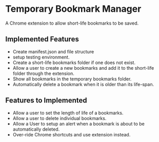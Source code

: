 Temporary Bookmark Manager
==========================
A Chrome extension to allow short-life bookmarks to be saved.

Implemented Features
--------------------
- Create manifest.json and file structure
- setup testing environment.
- Create a short-life bookmarks folder if one does not exist.
- Allow a user to create a new bookmarks and add it to the short-life folder through the extension.
- Show all bookmarks in the temporary bookmarks folder.
- Automatically delete a bookmark when it is older than its life-span.

Features to Implemented
-----------------------

- Allow a user to set the length of life of a bookmarks.
- Allow a user to delete individual bookmarks.
- Allow a User to setup an alert when a bookmark is about to be automatically deleted.
- Over-ride Chrome shortcuts and use extension instead.
